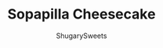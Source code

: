 ---
layout: ../../layouts/MarkdownPostLayout.astro
title: Sopapilla Cheesecake
author: ShugarySweets
pubDate: 2020-06-26
description: "This Sopapilla Cheesecake Bar recipe is a cinnamon lover&#x27;s dream! Cream cheese filling wrapped in a cinnamon-sugar crust makes for a delicious and easy dessert."
image_url: https://www.shugarysweets.com/wp-content/uploads/2020/07/sopapilla-cheesecake-6.jpg
tags: ["Desserts","Mexican"]
calories: 168
protein: 2
carbohydrates: 24
fats: 7
fiber: 0
ingredients: ["4 packages (8 ounce each) cream cheese, softened","2 cups granulated sugar, divided","1 teaspoon vanilla extract","2 cans crescent roll sheets","1/4 cup unsalted butter, melted","1 teaspoon cinnamon"]
serves: 24
time: "55 minutes"
prepTime: "10 minutes"
instructions: ["Preheat oven to 350 degrees F.","In a bowl, beat the cream cheese with 1 1/2 cups of sugar and vanilla extract until smooth.","In a small bowl, combine the remaining 1/2 cup sugar with the cinnamon. Set aside.","Press the first sheet of crescent roll dough into the bottom of a 13x9 baking dish. Pour cheesecake filling over the dough, then roll the second layer of dough over the top.","Brush the melted butter over the top layer of dough and sprinkle with the cinnamon sugar mix.","Bake for 45 minutes until golden brown. Remove from oven and cool for at least 30 minutes before cutting."]
nutrition: ["168 calories","24 grams carbohydrates","21 milligrams cholesterol","7 grams fat","0 grams fiber","2 grams protein","4 grams saturated fat","108 milligrams sodium","19 grams sugar","0 grams trans fat","2 grams unsaturated fat"]
---